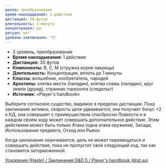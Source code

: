 ```yaml
---
школа: преобразование
время-накладывания: 1-действие
дистанция: 30-футов
длительность: 1-минута
концентрация: да
ритуал: нет
уровень-заклинания: "3"
---
```

- 3 уровень, преобразование
- **Время накладывания:** 1 действие
- **Дистанция:** 30 футов
- **Компоненты:** В, С, М (стружка корня лакрицы)
- **Длительность:** Концентрация, вплоть до 1 минуты
- **Классы:** волшебник, изобретатель, чародей
- **Архетипы:** клятва мести (паладин), клятва славы (паладин), круг земли (друид), странник горизонта (следопыт)
- **Источник:** «Player's handbook»

Выберите согласное существо, видимое в пределах дистанции. Пока заклинание активно, скорость цели удваивается, она получает бонус +2 к КД, она совершает с преимуществом спасброски Ловкости и в каждом своём ходу может совершать дополнительное действие. Этим действием может быть только Атака (одна атака оружием), Засада, Использование предмета, Отход или Рывок.

Когда заклинание оканчивается, цель не может перемещаться и совершать действия, пока не пропустит свой следующий ход, так как становится заторможенной.

[Ускорение [Haste] / Заклинания D&D 5 / Player's handbook (dnd.su)](https://dnd.su/spells/100-haste/)